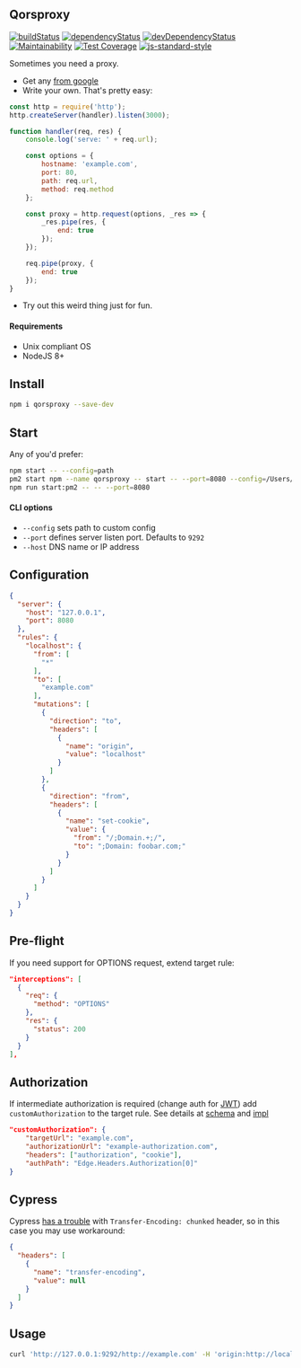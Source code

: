 ## Qorsproxy

[![buildStatus](https://img.shields.io/travis/qiwi/qorsproxy.svg?maxAge=3600&branch=master)](https://travis-ci.org/qiwi/qorsproxy)
[![dependencyStatus](https://img.shields.io/david/qiwi/qorsproxy.svg?maxAge=3600)](https://david-dm.org/qiwi/qorsproxy)
[![devDependencyStatus](https://img.shields.io/david/dev/qiwi/qorsproxy.svg?maxAge=3600)](https://david-dm.org/qiwi/qorsproxy)
[![Maintainability](https://api.codeclimate.com/v1/badges/50acfd98bab6f903d950/maintainability)](https://codeclimate.com/github/qiwi/qorsproxy/maintainability)
[![Test Coverage](https://api.codeclimate.com/v1/badges/50acfd98bab6f903d950/test_coverage)](https://codeclimate.com/github/qiwi/qorsproxy/test_coverage)
[![js-standard-style](https://img.shields.io/badge/code%20style-standard-brightgreen.svg)](http://standardjs.com)

Sometimes you need a proxy.
* Get any [from google](https://www.google.ru/search?q=http+proxy+js)
* Write your own. That's pretty easy:

```javascript
const http = require('http');
http.createServer(handler).listen(3000);

function handler(req, res) {
	console.log('serve: ' + req.url);

	const options = {
		hostname: 'example.com',
		port: 80,
		path: req.url,
		method: req.method
	};

	const proxy = http.request(options, _res => {
		_res.pipe(res, {
			end: true
		});
	});

	req.pipe(proxy, {
		end: true
	});
}
```

* Try out this weird thing just for fun.

#### Requirements
* Unix compliant OS
* NodeJS 8+

## Install

```bash
npm i qorsproxy --save-dev
```

## Start 
Any of you'd prefer:

```bash
npm start -- --config=path
pm2 start npm --name qorsproxy -- start -- --port=8080 --config=/Users/a.golub/repo/qorsproxy/config/qorsproxy.dev.qiwi.tools.json
npm run start:pm2 -- -- --port=8080
```

#### CLI options
- `--config` sets path to custom config
- `--port` defines server listen port. Defaults to `9292`
- `--host` DNS name or IP address

## Configuration

```json
{
  "server": {
    "host": "127.0.0.1",
    "port": 8080
  },
  "rules": {
    "localhost": {
      "from": [
        "*"
      ],
      "to": [
        "example.com"
      ],
      "mutations": [
        {
          "direction": "to",
          "headers": [
            {
              "name": "origin",
              "value": "localhost"
            }
          ]
        },
        {
          "direction": "from",
          "headers": [
            {
              "name": "set-cookie",
              "value": {
                "from": "/;Domain.+;/",
                "to": ";Domain: foobar.com;"
              }
            }
          ]
        }
      ]
    }
  }
}
```

## Pre-flight
If you need support for OPTIONS request, extend target rule:

```json
"interceptions": [
  {
    "req": {
      "method": "OPTIONS"
    },
    "res": {
      "status": 200
    }
  }
],
```

## Authorization
If intermediate authorization is required (change auth for [JWT](https://jwt.io/)) add `customAuthorization` to the target rule. See details at [schema](src/config/schemas.js) and [impl](src/servlet/corsproxy/middlewares/customAuthorization.js)

```json
"customAuthorization": {
    "targetUrl": "example.com",
    "authorizationUrl": "example-authorization.com",
    "headers": ["authorization", "cookie"],
    "authPath": "Edge.Headers.Authorization[0]"
}
```

## Cypress
Cypress [has a trouble](https://github.com/cypress-io/cypress/issues/1185) with `Transfer-Encoding: chunked` header, so in this case you may use workaround:
```json
{
  "headers": [
    {
      "name": "transfer-encoding",
      "value": null
    }
  ]
}
```

## Usage

```bash
curl 'http://127.0.0.1:9292/http://example.com' -H 'origin:http://localhost' → <!doctype html> ...
```
